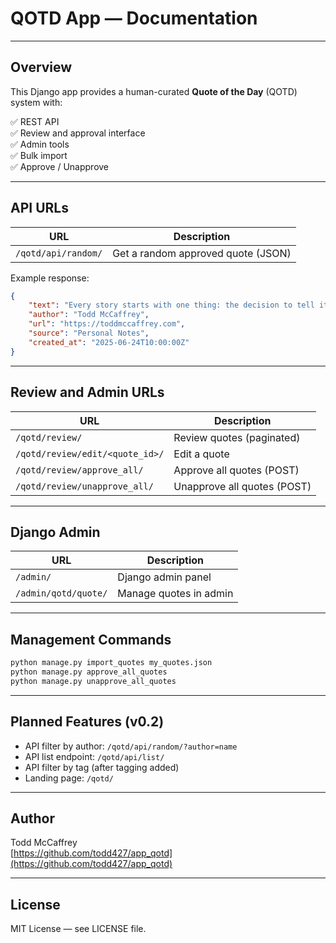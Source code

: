 
# QOTD App — Documentation

---

## Overview

This Django app provides a human-curated **Quote of the Day** (QOTD) system with:

✅ REST API  
✅ Review and approval interface  
✅ Admin tools  
✅ Bulk import  
✅ Approve / Unapprove

---

## API URLs

| URL | Description |
|-----|-------------|
| `/qotd/api/random/` | Get a random approved quote (JSON) |

Example response:

```json
{
    "text": "Every story starts with one thing: the decision to tell it.",
    "author": "Todd McCaffrey",
    "url": "https://toddmccaffrey.com",
    "source": "Personal Notes",
    "created_at": "2025-06-24T10:00:00Z"
}
```

---

## Review and Admin URLs

| URL | Description |
|-----|-------------|
| `/qotd/review/` | Review quotes (paginated) |
| `/qotd/review/edit/<quote_id>/` | Edit a quote |
| `/qotd/review/approve_all/` | Approve all quotes (POST) |
| `/qotd/review/unapprove_all/` | Unapprove all quotes (POST) |

---

## Django Admin

| URL | Description |
|-----|-------------|
| `/admin/` | Django admin panel |
| `/admin/qotd/quote/` | Manage quotes in admin |

---

## Management Commands

```bash
python manage.py import_quotes my_quotes.json
python manage.py approve_all_quotes
python manage.py unapprove_all_quotes
```

---

## Planned Features (v0.2)

- API filter by author: `/qotd/api/random/?author=name`
- API list endpoint: `/qotd/api/list/`
- API filter by tag (after tagging added)
- Landing page: `/qotd/`

---

## Author

Todd McCaffrey  
[https://github.com/todd427/app_qotd](https://github.com/todd427/app_qotd)

---

## License

MIT License — see LICENSE file.

